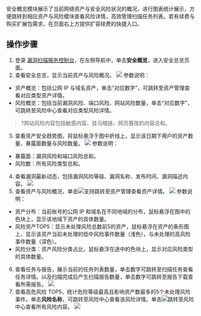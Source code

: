安全概览模块展示了当前网络资产与安全风险状况的概况，进行图表统计展示，方便跳转到相应资产与风险模块查看风险详情，高效管理扫描任务列表。若有续费与购买扩展包需求，在页面右上方提供扩容续费的快捷入口。



## 操作步骤
1. 登录 [漏洞扫描服务控制台](https://console.cloud.tencent.com/vss)，在左侧导航中，单击**安全概览**，进入安全总览页面。
2. 查看安全总览，显示当前资产与风险概况。
![](https://qcloudimg.tencent-cloud.cn/raw/5497975c0ddd14d92ce466e7283e73df.png)
参数说明：
  - 资产概览：包括公网 IP 与域名资产，单击“对应数字”，可跳转至资产管理查看对应类型资产详情。
 -  风险概览：包括当前漏洞风险、端口风险、网站风险数量，单击“对应数字”，可跳转至风险中心查看对应类型风险详情。
>?网站风险内容包括敏感内容、挂马暗链、网页篡改的内容总和。
>
3. 查看资产安全趋势图，将鼠标悬浮于图中折线上，显示该日期下用户的资产数量、暴露面数量与风险数量。
![](https://qcloudimg.tencent-cloud.cn/raw/a83899f2ad1d56b1d3420e04db94dbea.png)
参数说明：
 - 暴露面：漏洞风险和端口风险总和。
 - 风险数：所有风险类型总和。
4. 查看漏洞最新动态，包括漏洞风险等级、漏洞名称、发布时间、漏洞描述内容。
![](https://qcloudimg.tencent-cloud.cn/raw/b97289fac3165daecebc300c1307454f.png)
5. 查看资产与风险概况，单击![](https://qcloudimg.tencent-cloud.cn/raw/2e7d230c211eb90495fbb4748ef0a923.png)支持跳转至资产管理查看资产详情。
![](https://qcloudimg.tencent-cloud.cn/raw/4ce1b45102b71d8b7744e186cfb938e3.png)
参数说明：
  - 资产分布：当前账号的公网 IP 和域名在不同地域的分布，鼠标悬浮在图中的色块上，显示该地域下资产的具体数量。
  - 风险资产TOP5：显示未处理风险总数前5的资产，鼠标悬浮在资产的条形图上，显示该资产当前未处理的低中风险事件数量（浅色），与未处理的高风险事件数量（深色）。
  - 风险分类：资产风险分类占比，鼠标悬浮在途中的色块上，显示对应风险类型的具体数量。
6. 查看任务与报告，展示当前的任务列表数量，单击数字可跳转至扫描任务查看任务详情。以及扫描完成后产生扫描报告数量，单击数字可跳转至报告下载查看所需报告。
![](https://qcloudimg.tencent-cloud.cn/raw/43063234cd9e14114010c986043875f7.png)
6. 查看高危风险 TOP5，统计危险等级最高且影响资产数最多的5个未处理风险事件。单击**风险名称**，可跳转至风险中心查看该风险详情。单击![](https://qcloudimg.tencent-cloud.cn/raw/2e7d230c211eb90495fbb4748ef0a923.png)跳转至风险中心查看所有风险内容。
![](https://qcloudimg.tencent-cloud.cn/raw/1145dabf39b9c87dfc9a25dcf4788488.png)
